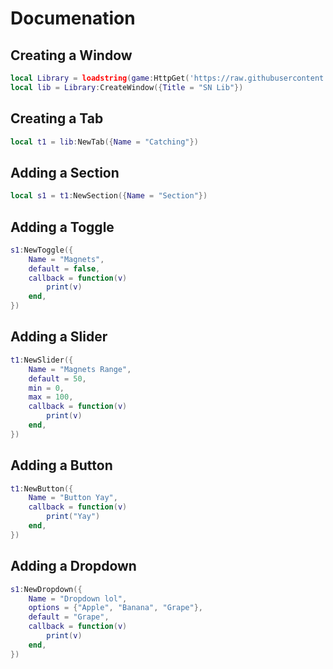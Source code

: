# Documenation

## Creating a Window
```lua
local Library = loadstring(game:HttpGet('https://raw.githubusercontent.com/vFishyTurtle/SN-Lib/main/src'))()
local lib = Library:CreateWindow({Title = "SN Lib"})
```

## Creating a Tab
```lua
local t1 = lib:NewTab({Name = "Catching"})
```
## Adding a Section
```lua
local s1 = t1:NewSection({Name = "Section"})
```

## Adding a Toggle
```lua
s1:NewToggle({
	Name = "Magnets",
	default = false,
	callback = function(v)
		print(v)
	end,
})
```

## Adding a Slider
```lua
t1:NewSlider({
	Name = "Magnets Range",
	default = 50,
	min = 0,
	max = 100,
	callback = function(v)
		print(v)
	end,
})
```

## Adding a Button
```lua
t1:NewButton({
	Name = "Button Yay",
	callback = function(v)
		print("Yay")
	end,
})
```

## Adding a Dropdown
```lua
s1:NewDropdown({
	Name = "Dropdown lol",
	options = {"Apple", "Banana", "Grape"},
	default = "Grape",
	callback = function(v)
		print(v)
	end,
})
```
